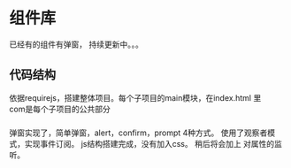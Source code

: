 # 组件库
已经有的组件有弹窗，
持续更新中。。。

## 代码结构
依据requirejs，搭建整体项目。每个子项目的main模块，在index.html
里<br/>
com是每个子项目的公共部分<br/>
###
弹窗实现了，简单弹窗，alert，confirm，prompt 4种方式。
使用了观察者模式，实现事件订阅。
js结构搭建完成，没有加入css。 稍后将会加上 对属性的监听。
